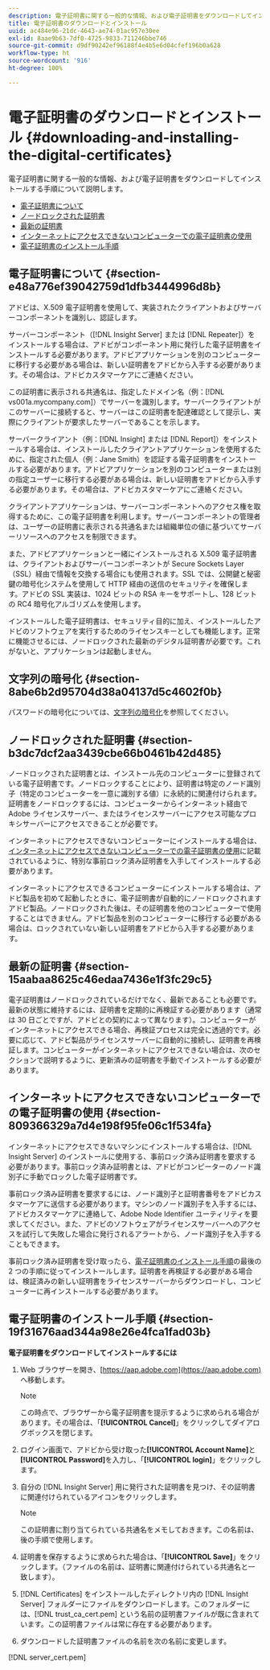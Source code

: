 ```yaml
---
description: 電子証明書に関する一般的な情報、および電子証明書をダウンロードしてインストールする手順について説明します。
title: 電子証明書のダウンロードとインストール
uuid: ac484e96-21dc-4643-ae74-01ac957e30ee
exl-id: 8aae9b63-7df0-4725-9833-711246bbe746
source-git-commit: d9df90242ef96188f4e4b5e6d04cfef196b0a628
workflow-type: ht
source-wordcount: '916'
ht-degree: 100%

---
```


# 電子証明書のダウンロードとインストール {#downloading-and-installing-the-digital-certificates}

電子証明書に関する一般的な情報、および電子証明書をダウンロードしてインストールする手順について説明します。

* [電子証明書について](../../../../../home/c-inst-svr/c-install-ins-svr/t-install-proc-inst-svr-dpu/c-dnld-dgtl-cert/c-dnld-dgtl-cert.md#section-e48a776ef39042759d1dfb3444996d8b)
* [ノードロックされた証明書](../../../../../home/c-inst-svr/c-install-ins-svr/t-install-proc-inst-svr-dpu/c-dnld-dgtl-cert/c-dnld-dgtl-cert.md#section-b3dc7dcf2aa3439cbe66b0461b42d485)
* [最新の証明書](../../../../../home/c-inst-svr/c-install-ins-svr/t-install-proc-inst-svr-dpu/c-dnld-dgtl-cert/c-dnld-dgtl-cert.md#section-15aabaa8625c46edaa7436e1f3fc29c5)
* [インターネットにアクセスできないコンピューターでの電子証明書の使用](../../../../../home/c-inst-svr/c-install-ins-svr/t-install-proc-inst-svr-dpu/c-dnld-dgtl-cert/c-dnld-dgtl-cert.md#section-809366329a7d4e198f95fe06c1f534fa)
* [電子証明書のインストール手順](../../../../../home/c-inst-svr/c-install-ins-svr/t-install-proc-inst-svr-dpu/c-dnld-dgtl-cert/c-dnld-dgtl-cert.md#section-19f31676aad344a98e26e4fca1fad03b)

## 電子証明書について {#section-e48a776ef39042759d1dfb3444996d8b}

アドビは、X.509 電子証明書を使用して、実装されたクライアントおよびサーバーコンポーネントを識別し、認証します。

サーバーコンポーネント（[!DNL Insight Server] または [!DNL Repeater]）をインストールする場合は、アドビがコンポーネント用に発行した電子証明書をインストールする必要があります。アドビアプリケーションを別のコンピューターに移行する必要がある場合は、新しい証明書をアドビから入手する必要があります。その場合は、アドビカスタマーケアにご連絡ください。

この証明書に表示される共通名は、指定したドメイン名（例：[!DNL vs001a.mycompany.com]）でサーバーを識別します。サーバークライアントがこのサーバーに接続すると、サーバーはこの証明書を配達確認として提示し、実際にクライアントが要求したサーバーであることを示します。

サーバークライアント（例：[!DNL Insight] または [!DNL Report]）をインストールする場合は、インストールしたクライアントアプリケーションを使用するために、指定された個人（例：Jane Smith）を認証する電子証明書をインストールする必要があります。アドビアプリケーションを別のコンピューターまたは別の指定ユーザーに移行する必要がある場合は、新しい証明書をアドビから入手する必要があります。その場合は、アドビカスタマーケアにご連絡ください。

クライアントアプリケーションは、サーバーコンポーネントへのアクセス権を取得するために、この電子証明書を利用します。サーバーコンポーネントの管理者は、ユーザーの証明書に表示される共通名または組織単位の値に基づいてサーバーリソースへのアクセスを制限できます。

また、アドビアプリケーションと一緒にインストールされる X.509 電子証明書は、クライアントおよびサーバーコンポーネントが Secure Sockets Layer（SSL）経由で情報を交換する場合にも使用されます。SSL では、公開鍵と秘密鍵の暗号化システムを使用して HTTP 経由の送信のセキュリティを確保します。アドビの SSL 実装は、1024 ビットの RSA キーをサポートし、128 ビットの RC4 暗号化アルゴリズムを使用します。

インストールした電子証明書は、セキュリティ目的に加え、インストールしたアドビのソフトウェアを実行するためのライセンスキーとしても機能します。正常に機能させるには、ノードロックされた最新のデジタル証明書が必要です。これがないと、アプリケーションは起動しません。

## 文字列の暗号化 {#section-8abe6b2d95704d38a04137d5c4602f0b}

パスワードの暗号化については、[文字列の暗号化](../../../../../home/c-inst-svr/c-install-ins-svr/t-install-proc-inst-svr-dpu/c-dnld-dgtl-cert/string-encryption.md#concept-35da0b53650a4d7e82b240ad27f6d45a)を参照してください。

## ノードロックされた証明書 {#section-b3dc7dcf2aa3439cbe66b0461b42d485}

ノードロックされた証明書とは、インストール先のコンピューターに登録されている電子証明書です。ノードロックすることにより、証明書は特定のノード識別子（特定のコンピューターを一意に識別する値）に永続的に関連付けられます。証明書をノードロックするには、コンピューターからインターネット経由で Adobe ライセンスサーバー、またはライセンスサーバーにアクセス可能なプロキシサーバーにアクセスできることが必要です。

インターネットにアクセスできないコンピューターにインストールする場合は、[インターネットにアクセスできないコンピューターでの電子証明書の使用](../../../../../home/c-inst-svr/c-install-ins-svr/t-install-proc-inst-svr-dpu/c-dnld-dgtl-cert/c-dnld-dgtl-cert.md#section-809366329a7d4e198f95fe06c1f534fa)に記載されているように、特別な事前ロック済み証明書を入手してインストールする必要があります。

インターネットにアクセスできるコンピューターにインストールする場合は、アドビ製品を初めて起動したときに、電子証明書が自動的にノードロックされますアドビ製品。ノードロックされた後は、その証明書を他のコンピューターで使用することはできません。アドビ製品を別のコンピューターに移行する必要がある場合は、ロックされていない新しい証明書をアドビから入手する必要があります。

## 最新の証明書 {#section-15aabaa8625c46edaa7436e1f3fc29c5}

電子証明書はノードロックされているだけでなく、最新であることも必要です。最新の状態に維持するには、証明書を定期的に再検証する必要があります（通常は 30 日ごとですが、アドビとの契約によって異なります）。コンピューターがインターネットにアクセスできる場合、再検証プロセスは完全に透過的です。必要に応じて、アドビ製品がライセンスサーバーに自動的に接続し、証明書を再検証します。コンピューターがインターネットにアクセスできない場合は、次のセクションで説明するように、更新済みの証明書を手動でインストールする必要があります。

## インターネットにアクセスできないコンピューターでの電子証明書の使用 {#section-809366329a7d4e198f95fe06c1f534fa}

インターネットにアクセスできないマシンにインストールする場合は、[!DNL Insight Server] のインストールに使用する、事前ロック済み証明書を要求する必要があります。事前ロック済み証明書とは、アドビがコンピーターのノード識別子に手動でロックした電子証明書です。

事前ロック済み証明書を要求するには、ノード識別子と証明書番号をアドビカスタマーケアに送信する必要があります。マシンのノード識別子を入手するには、アドビカスタマーケアに連絡して、Adobe Node Identifier ユーティリティを要求してください。また、アドビのソフトウェアがライセンスサーバーへのアクセスを試行して失敗した場合に発行されるアラートから、ノード識別子を入手することもできます。

事前ロック済み証明書を受け取ったら、[電子証明書のインストール手順](../../../../../home/c-inst-svr/c-install-ins-svr/t-install-proc-inst-svr-dpu/c-dnld-dgtl-cert/c-dnld-dgtl-cert.md#section-19f31676aad344a98e26e4fca1fad03b)の最後の 2 つの手順に従ってインストールします。証明書を再検証する必要がある場合は、検証済みの新しい証明書をライセンスサーバーからダウンロードし、コンピューターに再インストールする必要があります。

## 電子証明書のインストール手順 {#section-19f31676aad344a98e26e4fca1fad03b}

**電子証明書をダウンロードしてインストールするには**

1. Web ブラウザーを開き、[https://aap.adobe.com](https://aap.adobe.com) へ移動します。

   >[!NOTE]
   >
   >この時点で、ブラウザーから電子証明書を提示するように求められる場合があります。その場合は、「**[!UICONTROL Cancel]**」をクリックしてダイアログボックスを閉じます。

1. ログイン画面で、アドビから受け取った&#x200B;**[!UICONTROL Account Name]**&#x200B;と&#x200B;**[!UICONTROL Password]**&#x200B;を入力し、「**[!UICONTROL login]**」をクリックします。

1. 自分の [!DNL Insight Server] 用に発行された証明書を見つけ、その証明書に関連付けられているアイコンをクリックします。

   >[!NOTE]
   >
   >この証明書に割り当てられている共通名をメモしておきます。この名前は、後の手順で使用します。

1. 証明書を保存するように求められた場合は、「**[!UICONTROL Save]**」をクリックします。（ファイルの名前は、証明書に関連付けられている共通名と一致します）。
1. [!DNL Certificates] をインストールしたディレクトリ内の [!DNL Insight Server] フォルダーにファイルをダウンロードします。このフォルダーには、[!DNL trust_ca_cert.pem] という名前の証明書ファイルが既に含まれています。この証明書ファイルは常に存在する必要があります。

1. ダウンロードした証明書ファイルの名前を次の名前に変更します。

[!DNL server_cert.pem]
